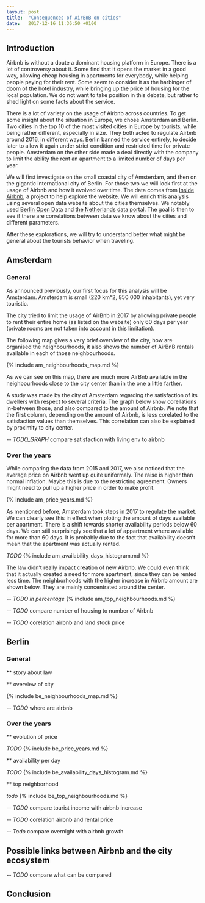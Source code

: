 ```yaml
---
layout: post
title:  "Consequences of AirBnB on cities"
date:   2017-12-16 11:36:50 +0100
---
```


## Introduction
Airbnb is without a doute a dominant housing platform in Europe. There is a lot of controversy about it. Some find that it opens the market in a good way, allowing cheap housing in apartments for everybody, while helping people paying for their rent. Some seem to consider it as the harbinger of doom of the hotel industry, while bringing up the price of housing for the local population. We do not want to take position in this debate, but rather to shed light on some facts about the service.

There is a lot of variety on the usage of Airbnb across countries. To get some insight about the situation in Europe, we chose Amsterdam and Berlin. Two cities in the top 10 of the most visited cities in Europe by tourists, while being rather different, especially in size. They both acted to regulate Airbnb around 2016, in different ways. Berlin banned the service entirely, to decide later to allow it again under strict condition and restricted time for private people. Amsterdam on the other side made a deal directly with the company to limit the ability the rent an apartment to a limited number of days per year.

We will first investigate on the small coastal city of Amsterdam, and then on the gigantic international city of Berlin. For those two we will look first at the usage of Airbnb and how it evolved over time. The data comes from [Inside Airbnb](http://insideairbnb.com), a project to help explore the website. We will enrich this analysis using several open data website about the cities themselves. We notably used [Berlin Open Data](https://daten.berlin.de/) and [the Netherlands data portal](https://data.overheid.nl/). The goal is then to see if there are correlations between data we know about the cities and different parameters.

After these explorations, we will try to understand better what might be general about the tourists behavior when traveling. 

## Amsterdam

### General
As announced previously, our first focus for this analysis will be Amsterdam. Amsterdam is small (220 km^2, 850 000 inhabitants), yet very touristic.

The city tried to limit the usage of AirBnb in 2017 by allowing private people to rent their entire home (as listed on the website) only 60 days per year (private rooms are not taken into account in this limitation).

The following map gives a very brief overview of the city, how are organised the neighbourhoods, it also shows the number of AirBnB rentals available in each of those neighbourhoods. 

{% include am_neighbourhoods_map.md %}

As we can see on this map, there are much more AirBnb available in the neighbourhoods close to the city center than in the one a little farther.

A study was made by the city of Amsterdam regarding the satisfaction of its dwellers with respect to several criteria. The graph below show corellations in-between those, and also compared to the amount of Airbnb. We note that the first column, depending on the amount of Airbnb, is less corelated to the satisfaction values than themselves. This correlation can also be explained by proximity to city center.

-- *TODO_GRAPH* compare satisfaction with living env to airbnb

### Over the years

While comparing the data from 2015 and 2017, we also noticed that the average price on Airbnb went up quite uniformaly. The raise is higher than normal inflation. Maybe this is due to the restricting agreement. Owners might need to pull up a higher price in order to make profit.

{% include am_price_years.md %}

As mentioned before, Amsterdam took steps in 2017 to regulate the market. We can clearly see this in effect when ploting the amount of days available per apartment. There is a shift towards shorter availability periods below 60 days. We can still surprisingly see that a lot of appartment where available for more than 60 days. It is probably due to the fact that availability doesn’t mean that the apartment was actually rented.

*TODO* {% include am_availability_days_histogram.md %}

The law didn’t really impact creation of new Airbnb. We could even think that it actually created a need for more apartment, since they can be rented less time. The neighborhoods with the higher increase in Airbnb amount are shown below. They are mainly concentrated around the center.


-- *TODO in percentage* {% include am_top_neighbourhoods.md %}

-- *TODO* compare number of housing to number of Airbnb

-- *TODO* corelation airbnb and land stock price

## Berlin

### General
** story about law

** overview of city

{% include be_neighbourhoods_map.md %}

-- *TODO* where are airbnb

### Over the years

** evolution of price 

*TODO* {% include be_price_years.md %}

** availability per day

*TODO* {% include be_availability_days_histogram.md %}

** top neighborhood

*todo* {% include be_top_neighbourhoods.md %}

-- *TODO* compare tourist income with airbnb increase

-- *TODO* corelation airbnb and rental price

-- *Todo* compare overnight with airbnb growth

## Possible links between Airbnb and the city ecosystem

-- *TODO* compare what can be compared

## Conclusion